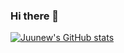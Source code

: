 ### Hi there 👋

[![Juunew's GitHub stats](https://github-readme-stats.vercel.app/api?username=Juunew)](https://github.com/anuraghazra/github-readme-stats)
<!--
**Juunew/Juunew** is a ✨ _special_ ✨ repository because its `README.md` (this file) appears on your GitHub profile.

Here are some ideas to get you started:

- 🔭 I’m currently working on ...
- 🌱 I’m currently learning ...
- 👯 I’m looking to collaborate on ...
- 🤔 I’m looking for help with ...
- 💬 Ask me about ...
- 📫 How to reach me: ...
- 😄 Pronouns: ...
- ⚡ Fun fact: ...
-->
